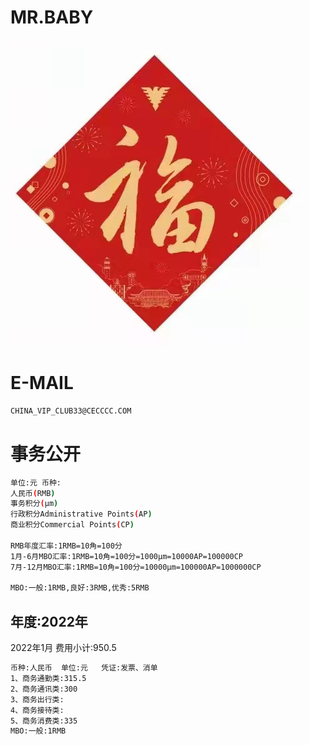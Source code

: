 MR.BABY
======

![image](docs/image/loveF.jpg)

E-MAIL
======

```bash
CHINA_VIP_CLUB33@CECCCC.COM
```

事务公开
======

```bash
单位:元 币种:
人民币(RMB)
事务积分(μm)
行政积分Administrative Points(AP)
商业积分Commercial Points(CP)

RMB年度汇率:1RMB=10角=100分
1月-6月MBO汇率:1RMB=10角=100分=1000μm=10000AP=100000CP
7月-12月MBO汇率:1RMB=10角=100分=10000μm=100000AP=1000000CP

MBO:一般:1RMB,良好:3RMB,优秀:5RMB
```

年度:2022年
---

2022年1月 费用小计:950.5
```bash
币种:人民币  单位:元   凭证:发票、消单
1、商务通勤类:315.5
2、商务通讯类:300
3、商务出行类:
4、商务接待类:
5、商务消费类:335
MBO:一般:1RMB
```